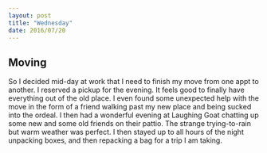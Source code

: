```yaml
---
layout: post
title: "Wednesday"
date: 2016/07/20
---
```

Moving
---
So I decided mid-day at work that I need to finish my move from one appt to another. I reserved a pickup for the evening. It feels good to finally have everything out of the old place. I even found some unexpected help with the move in the form of a friend walking past my new place and being sucked into the ordeal. I then had a wonderful evening at Laughing Goat chatting up some new and some old friends on their pattio. The strange trying-to-rain but warm weather was perfect. I then stayed up to all hours of the night unpacking boxes, and then repacking a bag for a trip I am taking.
